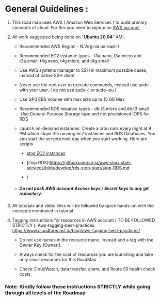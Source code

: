 # General Guidelines : 

1. This road map uses AWS ( Amazon Web Services ) to build primary concepts of cloud. For this you need to signup on [AWS account](https://aws.amazon.com/console/)

2. All work suggested being done on "**Ubuntu 20.04**" AMI. 

    - Recommended AWS Region - N.Virginia us-east-1

    - Recommended EC2 instance types - t3a.nano, t3a.micro and t3a.small, t4g.nano, t4g.micro, and t4g.small

    - Use AWS systems manager to SSH in maximum possible cases, instead of native SSH client

    - Never use the root user to execute commands, instead use sudo with your user. ( do not use sudo -i or sudo -su )

    - Use GP3 EBS Volume with max size up to 15 GB Max

    - Recommended RDS instance types - db.t3.micro and db.t3.small .Use General Purpose Storage type and not provisioned IOPS for RDS

    - Launch on-demand instances. Create a cron runs every night at 9 PM which stops the running ec2 instances and RDS Databases. You can start the servers next day when you start working. Here are scripts 

        - [stop EC2 instances](https://github.com/sq-ia/aws-stop-start-services/blob/develop/ec2-instances-stop-start/stop-EC2.md) 

        - [stop RDS](https://github.com/sq-ia/aws-stop-start-services/blob/develop/rds-stop-start/stop-RDS.md
        - )

    - ##### Do not push AWS account Access keys / Secret keys to any git repository.

3. All tutorials and video links will be followed by quick hands-on with the concepts mentioned in tutorial

4. Tagging instructions for resources in AWS account ( TO BE FOLLOWED STRICTLY ). Aws-tagging-best-practices: https://www.cloudforecast.io/blog/aws-tagging-best-practices/ 

    - Do not use names in the resource name. Instead add a tag with the Owner Key (Owner:<your-name>).

    - Always check for the cost of resources you are launching and take only small resources for this RoadMap

    - Check CloudWatch, data transfer, alarm, and Route 53 health check costs


### Note: Kindly follow these instructions STRICTLY while going through all levels of the Roadmap 
